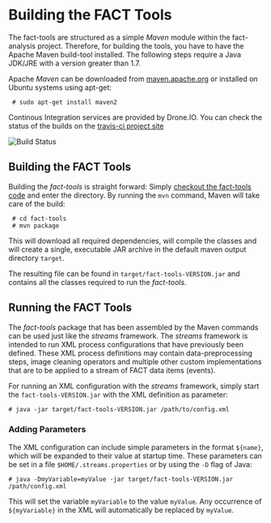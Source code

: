 Building the FACT Tools
=======================

The fact-tools are structured as a simple *Maven* module within the
fact-analysis project. Therefore, for building the tools, you have to
have the Apache Maven build-tool installed. The following steps require 
a Java JDK/JRE with a version greater than 1.7.

Apache *Maven* can be downloaded from [maven.apache.org](http://maven.apache.org)
or installed on Ubuntu systems using apt-get:

     # sudo apt-get install maven2


Continous Integration services are provided by Drone.IO. You can check the status of the builds on the [travis-ci project site](https://travis-ci.org/fact-project/fact-tools)


![Build Status](https://travis-ci.org/fact-project/fact-tools.svg?branch=master)



Building the FACT Tools
-----------------------

Building the *fact-tools* is straight forward: Simply [checkout the
fact-tools code](source-repository.html) and enter the directory. By running the `mvn` command,
Maven will take care of the build:

     # cd fact-tools
     # mvn package
     
  This will download all required dependencies, will compile the
classes and will create a single, executable JAR archive in the
default maven output directory `target`.

The resulting file can be found in `target/fact-tools-VERSION.jar` and contains
all the classes required to run the *fact-tools*.


Running the FACT Tools
----------------------

The *fact-tools* package that has been assembled by the Maven commands
can be used just like the *streams* framework.
The *streams* framework is intended to run XML process configurations
that have previously been defined. These XML process definitions may
contain data-preprocessing steps, image cleaning operators and multiple
other custom implementations that are to be applied to a stream of
FACT data items (events).

For running an XML configuration with the *streams* framework, simply
start the `fact-tools-VERSION.jar` with the XML definition as parameter:

    # java -jar target/fact-tools-VERSION.jar /path/to/config.xml
    
    
### Adding Parameters

The XML configuration can include simple parameters in the format `${name}`,
which will be expanded to their value at startup time. These parameters
can be set in a file `$HOME/.streams.properties` or by using the `-D` flag
of Java:

    # java -DmyVariable=myValue -jar target/fact-tools-VERSION.jar /path/config.xml
    
This will set the variable `myVariable` to the value `myValue`. Any occurrence
of `${myVariable}` in the XML will automatically be replaced by `myValue`.
